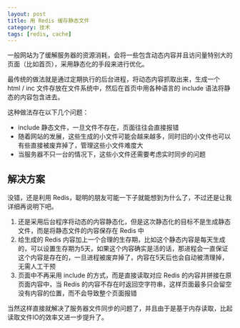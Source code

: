 ```yaml
---
layout: post
title: 用 Redis 缓存静态文件
category: 技术
tags: [redis, cache]
---
```


一般网站为了缓解服务器的资源消耗，会将一些包含动态内容并且访问量特别大的页面（比如首页），采用静态化的手段来进行优化。

最传统的做法就是通过定期执行的后台进程，将动态内容抓取出来，生成一个 html / inc 文件存放在文件系统中，然后在首页中用各种语言的 include 语法将静态的内容包含进去。

这种做法存在以下几个问题：

* include 静态文件，一旦文件不存在，页面往往会直接报错
* 随着网站的发展，这些生成的小文件可能会越来越多，同时旧的小文件也可以有些直接被废弃掉了，管理这些小文件难度大
* 当服务器不只一台的情况下，这些小文件还需要考虑实时同步的问题

## 解决方案

没错，还是利用 Redis，聪明的朋友可能一下子就能想到为什么了，不过还是让我详细再说明下吧。

1. 还是采用后台程序将动态的内容静态化，但是这次静态化的目标不是生成静态文件，而是将静态文件的内容保存在 Redis 中
2. 给生成的 Redis 内容加上一个合理的生存期，比如这个静态内容是每天生成的，可以设置生存期为5天，如果这个内容确实是活的话，那进程会一直保证这个内容是存在的，一旦进程被废弃掉了，内容在5天后也会自动被清理掉，无需人工干预
3. 页面中不再采用 include 的方式，而是直接读取对应 Redis 的内容并拼接在原页面内容中，当 Redis 的内容不存在时返回空字符串，这样页面最多只会留空没有内容的位置，而不会导致整个页面报错

当然这样直接就解决了服务器文件同步的问题了，并且由于是基于内存读取，比起读取文件IO的效率又进一步提升了。